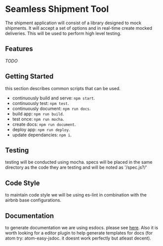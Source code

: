 # Seamless Shipment Tool
The shipment application will consist of a library designed to mock shipments.
It will accept a set of options and in real-time create mocked deliveries.
This will be used to perform high level testing.


## Features
  *TODO*


## Getting Started
this section describes common scripts that can be used.

  - continuously build and serve: `npm start`.
  - continuously test: `npm test`.
  - continuously document: `npm run docs`.
  - build app: `npm run build`.
  - test once: `npm run mocha`.
  - create docs: `npm run document`.
  - deploy app: `npm run deploy`.
  - update dependancies: `npm i`.


## Testing
testing will be conducted using mocha. specs will be placed in the same
directory as the code they are testing and will be noted as '/spec.js?/'


## Code Style
to maintain code style we will be using es-lint in combination with
the airbnb base configurations.


## Documentation
to generate documentation we are using esdocs. please see
[here](https://esdoc.org/tutorial.html). Also it is worth looking for a editor
plugin to help generate templates for docs (for atom try: atom-easy-jsdoc. it
doesnt work perfectly but atleast decent).
